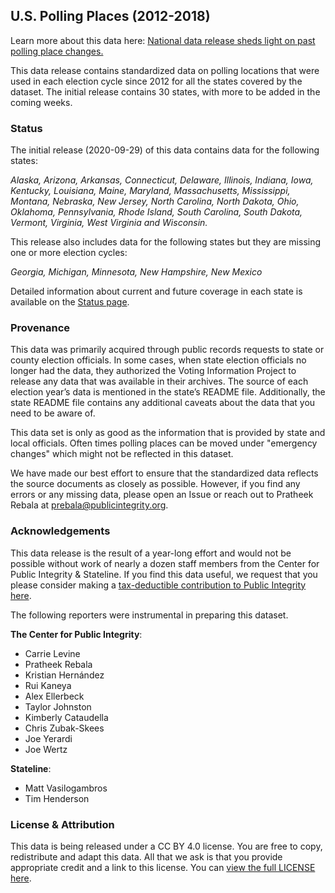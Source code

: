 ## U.S. Polling Places (2012-2018)

Learn more about this data here: [National data release sheds light on past polling place changes.](https://publicintegrity.org/politics/elections/ballotboxbarriers/data-release-sheds-light-on-past-polling-place-changes)

This data release contains standardized data on polling locations that were used in each election cycle since 2012 for all the states covered by the dataset. The initial release contains 30 states, with more to be added in the coming weeks.

### Status

The initial release (2020-09-29) of this data contains data for the following states:

*Alaska, Arizona, Arkansas, Connecticut, Delaware, Illinois, Indiana, Iowa, Kentucky, Louisiana, Maine, Maryland, Massachusetts, Mississippi, Montana, Nebraska, New Jersey, North Carolina, North Dakota, Ohio, Oklahoma, Pennsylvania, Rhode Island, South Carolina, South Dakota, Vermont, Virginia, West Virginia and Wisconsin.*

This release also includes data for the following states but they are missing one or more election cycles:

*Georgia, Michigan, Minnesota, New Hampshire, New Mexico*

Detailed information about current and future coverage in each state is available on the [Status page](STATUS.md).

### Provenance

This data was primarily acquired through public records requests to state or county election officials. In some cases, when state election officials no longer had the data, they authorized the Voting Information Project to release any data that was available in their archives. The source of each election year’s data is mentioned in the state’s README file. Additionally, the state README file contains any additional caveats about the data that you need to be aware of.

This data set is only as good as the information that is provided by state and local officials. Often times polling places can be moved under "emergency changes" which might not be reflected in this dataset.

We have made our best effort to ensure that the standardized data reflects the source documents as closely as possible. However, if you find any errors or any missing data, please open an Issue or reach out to Pratheek Rebala at <prebala@publicintegrity.org>.

### Acknowledgements

This data release is the result of a year-long effort and would not be possible without work of nearly a dozen staff members from the Center for Public Integrity & Stateline. If you find this data useful, we request that you please consider making a [tax-deductible contribution to Public Integrity here](https://checkout.fundjournalism.org/memberform?org_id=cpi&campaign=701f4000000FOWIAA4).

The following reporters were instrumental in preparing this dataset.

**The Center for Public Integrity**:
- Carrie Levine
- Pratheek Rebala
- Kristian Hernández
- Rui Kaneya
- Alex Ellerbeck
- Taylor Johnston
- Kimberly Cataudella
- Chris Zubak-Skees
- Joe Yerardi
- Joe Wertz

**Stateline**:
- Matt Vasilogambros
- Tim Henderson

### License & Attribution

This data is being released under a CC BY 4.0 license. You are free to copy, redistribute and adapt this data. All that we ask is that you provide appropriate credit and a link to this license. You can [view the full LICENSE here](LICENSE).